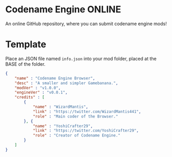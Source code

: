 # Codename Engine ONLINE
An online GitHub repository, where you can submit codename engine mods!

# Template
Place an JSON file named `info.json` into your mod folder, placed at the BASE of the folder.
```json
{
    "name" : "Codename Engine Browser",
    "desc" : "A smaller and simpler Gamebanana.",
    "modVer" : "v1.0.0",
    "engineVer" : "v0.0.1",
    "credits" : [
        {
            "name" : "WizardMantis",
            "link" : "https://twitter.com/WizardMantis441",
            "role" : "Main coder of the Browser."
        }, {
            "name" : "YoshiCrafter29",
            "link" : "https://twitter.com/YoshiCrafter29",
            "role" : "Creator of Codename Engine."
        }
    ]
}
```
